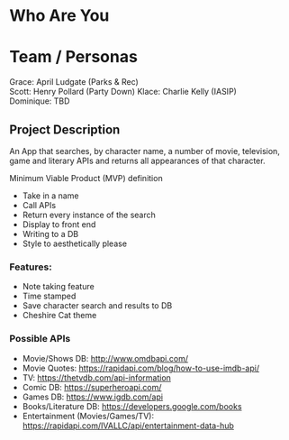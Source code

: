 # Who Are You

# Team / Personas
Grace: April Ludgate (Parks & Rec)  
Scott: Henry Pollard (Party Down)
Klace: Charlie Kelly (IASIP)  
Dominique: TBD

## Project Description
An App that searches, by character name, a number of movie, television, game and literary APIs and returns all appearances of that character.

Minimum Viable Product (MVP) definition
- Take in a name
- Call APIs
- Return every instance of the search
- Display to front end
- Writing to a DB
- Style to aesthetically please

### Features: 
- Note taking feature   
- Time stamped  
- Save character search and results to DB  
- Cheshire Cat theme  

### Possible APIs
- Movie/Shows DB: http://www.omdbapi.com/  
- Movie Quotes: https://rapidapi.com/blog/how-to-use-imdb-api/   
- TV: https://thetvdb.com/api-information   
- Comic DB: https://superheroapi.com/  
- Games DB: https://www.igdb.com/api   
- Books/Literature DB: https://developers.google.com/books   
- Entertainment (Movies/Games/TV): https://rapidapi.com/IVALLC/api/entertainment-data-hub   
